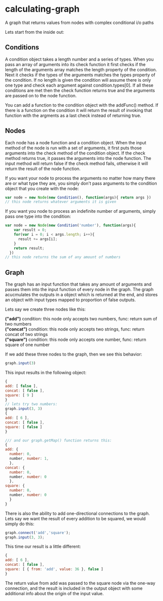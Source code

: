 calculating-graph
=================

A graph that returns values from nodes with complex conditional i/o paths

Lets start from the inside out:

Conditions
----------
A condition object takes a length number and a series of types. When you pass an array of arguments into its check function it first checks if the length of the arguments array matches the length property of the condition. Next it checks if the types of the arguments matches the types property of the condition. If no length is given the condition will assume there is only one type and check each argument against condition.types[0]. If all these conditions are met then the check function returns true and the arguments are passed on to the node function.

You can add a function to the condition object with the addFunc() method. If there is a function on the condition it will return the result of invoking that function with the argments as a last check instead of returning true.

Nodes
-----
Each node has a node function and a condition object. When the input method of the node is run with a set of arguments, it first puts those arguments into the check method of the condition object. If the check method returns true, it passes the arguments into the node function. The input method will return false if the check method fails, otherwise it will return the result of the node function. 

If you want your node to process the arguments no matter how many there are or what type they are, you simply don't pass arguments to the condition object that you create with the node:
```javascript
var node = new Node(new Condition(), function(args){ return args })
// this node returns whatever arguments it is given
```
If you want you node to process an indefinite number of arguments, simply pass one type into the condition:
```javascript
var node = new Node(new Condition('number'), function(args){
    var result = 0;
    for(var i = 0; i < args.length; i++){
      result += args[i];
    }
    return result;
  })
// this node returns the sum of any amount of numbers
```

Graph
-----
The graph has an input function that takes any amount of arguments and passes them into the input function of every node in the graph. The graph acucmulates the outputs in a object which is returned at the end, and stores an object with input types mapped to proportion of false outputs.

Lets say we create three nodes like this:

<strong>("add")</strong> condition: this node only accepts two numbers, func: return sum of two numbers    
<strong>("concat")</strong> condition: this node only accepts two strings, func: return concat of two strings    
<strong>("square")</strong> condition: this node only accepts one number, func: return square of one number

If we add these three nodes to the graph, then we see this behavior:
```javascript
graph.input(3)
```
This input results in the following object:
```javascript
{
add: [ false ],
concat: [ false ],
square: [ 9 ]
}
// lets try two numbers:
graph.input(3, 3)
{
add: [ 6 ],
concat: [ false ],
square: [ false ]
}

/// and our graph.getMap() function returns this:
{
add: {
  number: 0,
  number, number: 1,
  },
concat: {
  number: 0,
  number, number: 0
  },
square: {
  number: 0,
  number, number: 0
  }
}
```
There is also the ability to add one-directional connections to the graph. Lets say we want the result of every addition to be squared, we would simply do this:
```javascript
graph.connect('add','square');
graph.input(3, 3);
```
This time our result is a little different:
```javascript
{
add: [ 6 ],
concat: [ false ],
square: [ { from: 'add', value: 36 }, false ]
}
```
The return value from add was passed to the square node via the one-way connection, and the result is included in the output object with some additional info about the origin of the input value.
